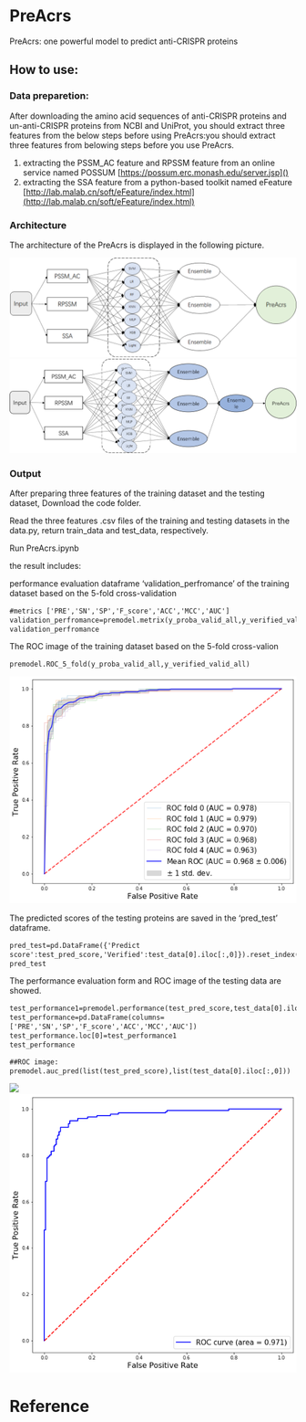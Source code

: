 # PreAcrs

PreAcrs: one powerful model to predict anti-CRISPR proteins

## How to use:

### Data preparetion:

After downloading the amino acid sequences of anti-CRISPR proteins and un-anti-CRISPR proteins from NCBI and UniProt, you should extract three features from the below steps before using PreAcrs:you should extract three features from belowing steps before you use PreAcrs.

1. extracting the PSSM_AC feature and RPSSM feature from an online service named POSSUM [https://possum.erc.monash.edu/server.jsp]()
2. extracting the SSA feature from a python-based toolkit named eFeature [http://lab.malab.cn/soft/eFeature/index.html](http://lab.malab.cn/soft/eFeature/index.html)

### Architecture

The architecture of the PreAcrs is displayed in the following picture.

![](image/README/1649252127497.png)![1649398836124.png](image/README/1649398836124.png)

### Output

After preparing three features of the training dataset and the testing dataset, Download the code folder.

Read the three features .csv files of the training and testing datasets in the data.py, return train_data and test_data, respectively.

Run PreAcrs.ipynb

the result includes:

performance evaluation dataframe ‘validation_perfromance’ of the training dataset based on the 5-fold cross-validation

```
#metrics ['PRE','SN','SP','F_score','ACC','MCC','AUC']
validation_perfromance=premodel.metrix(y_proba_valid_all,y_verified_valid_all)
validation_perfromance
```

The ROC image of the training dataset based on the  5-fold cross-valion

```
premodel.ROC_5_fold(y_proba_valid_all,y_verified_valid_all)
```


![1649398887897.png](image/README/1649398887897.png)

The predicted scores of the testing proteins are saved in the ‘pred_test’ dataframe.

```
pred_test=pd.DataFrame({'Predict score':test_pred_score,'Verified':test_data[0].iloc[:,0]}).reset_index(drop=True)
pred_test
```

The performance evaluation form and ROC image of the testing data are showed.

```
test_performance1=premodel.performance(test_pred_score,test_data[0].iloc[:,0])
test_performance=pd.DataFrame(columns=['PRE','SN','SP','F_score','ACC','MCC','AUC'])
test_performance.loc[0]=test_performance1
test_performance
```

```
##ROC image:
premodel.auc_pred(list(test_pred_score),list(test_data[0].iloc[:,0]))
```

![](image/README/1649398528765.png)![1649398900462.png](image/README/1649398900462.png)

# Reference

